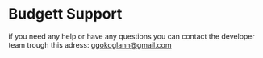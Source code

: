 # Budgett Support
if you need any help or have any questions you can contact the developer team trough this adress: ggokoglann@gmail.com
